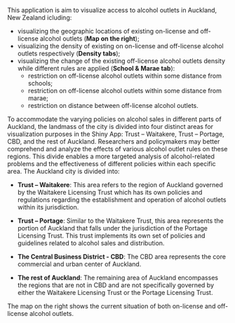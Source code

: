 This application is aim to visualize access to alcohol outlets in
Auckland, New Zealand icluding:

-   visualizing the geographic locations of existing on-license and
    off-license alcohol outlets (**Map on the right**);
-   visualizing the density of existing on on-license and off-license
    alcohol outlets respectively (**Density tabs**);
-   visualizing the change of the existing off-license alcohol outlets
    density while different rules are applied (**School & Marae tab**):
    -   restriction on off-license alcohol outlets within some distance
        from schools;
    -   restriction on off-license alcohol outlets within some distance
        from marae;
    -   restriction on distance between off-license alcohol outlets.

To accommodate the varying policies on alcohol sales in different parts
of Auckland, the landmass of the city is divided into four distinct
areas for visualization purposes in the Shiny App: Trust – Waitakere,
Trust – Portage, CBD, and the rest of Auckland. Researchers and
policymakers may better comprehend and analyze the effects of various
alcohol outlet rules on these regions. This divide enables a more
targeted analysis of alcohol-related problems and the effectiveness of
different policies within each specific area. The Auckland city is
divided into:

-   **Trust – Waitakere**: This area refers to the region of Auckland
    governed by the Waitakere Licensing Trust which has its own policies
    and regulations regarding the establishment and operation of alcohol
    outlets within its jurisdiction.

-   **Trust – Portage**: Similar to the Waitakere Trust, this area
    represents the portion of Auckland that falls under the jurisdiction
    of the Portage Licensing Trust. This trust implements its own set of
    policies and guidelines related to alcohol sales and distribution.

-   **The Central Business District - CBD**: The CBD area represents the
    core commercial and urban center of Auckland.

-   **The rest of Auckland**: The remaining area of Auckland encompasses
    the regions that are not in CBD and are not specifically governed by
    either the Waitakere Licensing Trust or the Portage Licensing Trust.

The map on the right shows the current situation of both on-license and
off-license alcohol outlets.
